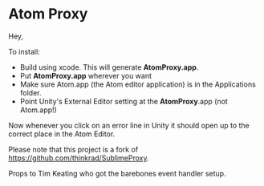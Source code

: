 # Atom Proxy

Hey,

To install:

- Build using xcode. This will generate **AtomProxy.app**. 
- Put **AtomProxy.app** wherever you want 
- Make sure Atom.app (the Atom editor application) is in the Applications folder.
- Point Unity's External Editor setting at the **AtomProxy**.app (not Atom.app!)

Now whenever you click on an error line in Unity it should open up to the
correct place in the Atom Editor.

Please note that this project is a fork of https://github.com/thinkrad/SublimeProxy.

Props to Tim Keating who got the barebones event handler setup.
